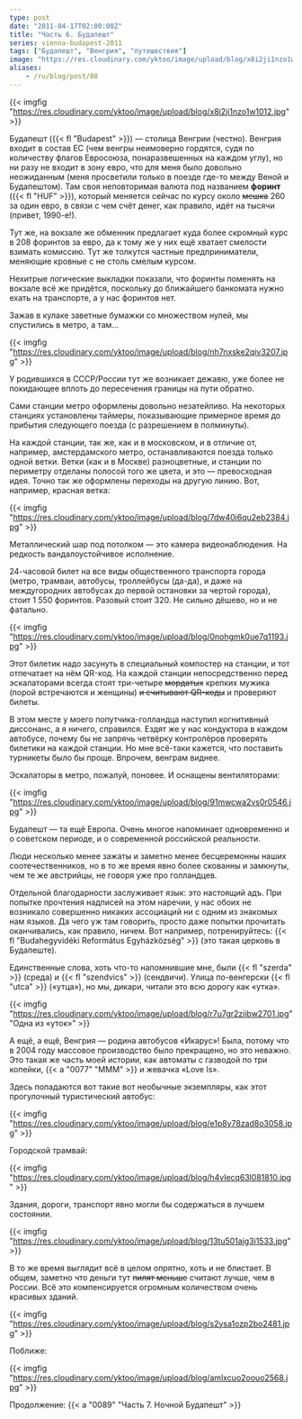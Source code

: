 ```yaml
---
type: post
date: "2011-04-17T02:00:00Z"
title: "Часть 6. Будапешт"
series: vienna-budapest-2011
tags: ["Будапешт", "Венгрия", "путешествия"]
image: "https://res.cloudinary.com/yktoo/image/upload/blog/x8i2ji1nzo1w1012.jpg"
aliases:
    - /ru/blog/post/88
---
```


{{< imgfig "https://res.cloudinary.com/yktoo/image/upload/blog/x8i2ji1nzo1w1012.jpg" >}}

Будапешт ({{< fl "Budapest" >}}) — столица Венгрии (честно). Венгрия входит в состав ЕС (чем венгры неимоверно гордятся, судя по количеству флагов Евросоюза, понаразвешенных на каждом углу), но ни разу не входит в зону евро, что для меня было довольно неожиданным (меня просветили только в поезде где-то между Веной и Будапештом). Там своя неповторимая валюта под названием **форинт** ({{< fl "HUF" >}}), который меняется сейчас по курсу около ~~мешка~~ 260 за один евро, в связи с чем счёт денег, как правило, идёт на тысячи (привет, 1990-е!).

<!--more-->

Тут же, на вокзале же обменник предлагает куда более скромный курс в 208 форинтов за евро, да к тому же у них ещё хватает смелости взимать комиссию. Тут же толкутся частные предприниматели, меняющие кровные с не столь смелым курсом.

Нехитрые логические выкладки показали, что форинты поменять на вокзале всё же придётся, поскольку до ближайшего банкомата нужно ехать на транспорте, а у нас форинтов нет.

Зажав в кулаке заветные бумажки со множеством нулей, мы спустились в метро, а там…

{{< imgfig "https://res.cloudinary.com/yktoo/image/upload/blog/nh7nxske2qiv3207.jpg" >}}

У родившихся в СССР/России тут же возникает дежавю, уже более не покидающее вплоть до пересечения границы на пути обратно.

Сами станции метро оформлены довольно незатейливо. На некоторых станциях установлены таймеры, показывающие примерное время до прибытия следующего поезда (с разрешением в полминуты).

На каждой станции, так же, как и в московском, и в отличие от, например, амстердамского метро, останавливаются поезда только одной ветки. Ветки (как и в Москве) разноцветные, и станции по периметру отделаны полосой того же цвета, и это — превосходная идея. Точно так же оформлены переходы на другую линию. Вот, например, красная ветка:

{{< imgfig "https://res.cloudinary.com/yktoo/image/upload/blog/7dw40i6qu2eb2384.jpg" >}}

Металлический шар под потолком — это камера видеонаблюдения. На редкость вандалоустойчивое исполнение.

24-часовой билет на все виды общественного транспорта города (метро, трамваи, автобусы, троллейбусы (да-да), и даже на междугородних автобусах до первой остановки за чертой города), стоит 1 550 форинтов. Разовый стоит 320. Не сильно дёшево, но и не фатально.

{{< imgfig "https://res.cloudinary.com/yktoo/image/upload/blog/0nohgmk0ue7q1193.jpg" >}}

Этот билетик надо засунуть в специальный компостер на станции, и тот отпечатает на нём QR-код. На каждой станции непосредственно перед эскалаторами всегда стоят три-четыре ~~мордатых~~ крепких мужика (порой встречаются и женщины) ~~и считывают QR-коды~~ и проверяют билеты.

В этом месте у моего попутчика-голландца наступил когнитивный диссонанс, а я ничего, справился. Ездят же у нас кондуктора в каждом автобусе, почему бы не запрячь четвёрку контролёров проверять билетики на каждой станции. Но мне всё-таки кажется, что поставить турникеты было бы проще. Впрочем, венграм виднее.

Эскалаторы в метро, пожалуй, поновее. И оснащены вентиляторами:

{{< imgfig "https://res.cloudinary.com/yktoo/image/upload/blog/91mwcwa2vs0r0546.jpg" >}}

Будапешт — та ещё Европа. Очень многое напоминает одновременно и о советском периоде, и о современной российской реальности.

Люди несколько менее зажаты и заметно менее бесцеремонны наших соотечественников, но в то же время явно более скованны и замкнуты, чем те же австрийцы, не говоря уже про голландцев.

Отдельной благодарности заслуживает язык: это настоящий адъ. При попытке прочтения надписей на этом наречии, у нас обоих не возникало совершенно никаких ассоциаций ни с одним из знакомых нам языков. Да чего уж там говорить, просто даже попытки прочитать оканчивались, как правило, ничем. Вот например, потренируйтесь: {{< fl "Budahegyvidéki Református Egyházközség" >}} (это такая церковь в Будапеште).

Единственные слова, хоть что-то напомнившие мне, были {{< fl "szerda" >}} (среда) и {{< fl "szendvics" >}} (сендвичи). Улица по-венгерски {{< fl "utca" >}} («утца»), но мы, дикари, читали это всю дорогу как «утка».

{{< imgfig "https://res.cloudinary.com/yktoo/image/upload/blog/r7u7gr2ziibw2701.jpg" "Одна из «уток»" >}}

А ещё, а ещё, Венгрия — родина автобусов «Икарус»! Была, потому что в 2004 году массовое производство было прекращено, но это неважно. Это такая же часть моей истории, как автоматы с газводой по три копейки, {{< a "0077" "МММ" >}} и жевачка «Love Is».

Здесь попадаются вот такие вот необычные экземпляры, как этот прогулочный туристический автобус:

{{< imgfig "https://res.cloudinary.com/yktoo/image/upload/blog/e1p8y78zad8o3058.jpg" >}}

Городской трамвай:

{{< imgfig "https://res.cloudinary.com/yktoo/image/upload/blog/h4vlecq63l081810.jpg" >}}

Здания, дороги, транспорт явно могли бы содержаться в лучшем состоянии.

{{< imgfig "https://res.cloudinary.com/yktoo/image/upload/blog/13tu501ajg3i1533.jpg" >}}

В то же время выглядит всё в целом опрятно, хоть и не блистает. В общем, заметно что деньги тут ~~пилят меньше~~ считают лучше, чем в России. Всё это компенсируется огромным количеством очень красивых зданий.

{{< imgfig "https://res.cloudinary.com/yktoo/image/upload/blog/s2ysa1ozp2bo2481.jpg" >}}

Поближе:

{{< imgfig "https://res.cloudinary.com/yktoo/image/upload/blog/amlxcuo2oouo2568.jpg" >}}

Продолжение: {{< a "0089" "Часть 7. Ночной Будапешт" >}}
